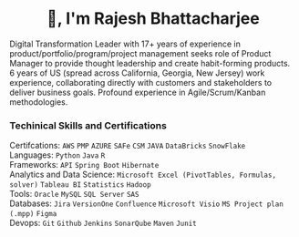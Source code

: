 <h1 align="center">👋, I'm Rajesh Bhattacharjee</h1>

Digital Transformation Leader with 17+ years of experience in product/portfolio/program/project management seeks role of Product Manager to provide thought leadership and create habit-forming products. 6 years of US (spread across California, Georgia, New Jersey) work experience, collaborating directly with customers and stakeholders to deliver business goals. Profound experience in Agile/Scrum/Kanban methodologies.

<h3 align="left" > Techinical Skills and Certifications </h3>

Certifcations: `AWS` `PMP` `AZURE`  `SAFe` `CSM` `JAVA` `DataBricks` `SnowFlake` <br/>
Languages: `Python` `Java` `R` <br/>
Frameworks: `API` `Spring Boot` `Hibernate` <br/>
Analytics and Data Science:  `Microsoft Excel (PivotTables, Formulas, solver)` `Tableau BI` `Statistics` `Hadoop` <br/>
Tools: `Oracle` `MySQL` `SQL Server` `SAS` <br/>
Databases: `Jira` `VersionOne` `Confluence` `Microsoft Visio` `MS Project plan (.mpp)` `Figma` <br/>
Devops: `Git` `Github` `Jenkins` `SonarQube` `Maven` `Junit` <br/>


<!--

Here are some ideas to get you started:

- 🔭 I’m currently working on 
- 🌱 I’m currently learning ...
- 👯 I’m looking to collaborate on ...
- 🤔 I’m looking for help with ...
- 💬 Ask me about ...
- 📫 How to reach me: ...
- 😄 Pronouns: ...
- ⚡ Fun fact: ...

-->

